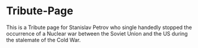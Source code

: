 # Tribute-Page
This is a Tribute page for Stanislav Petrov who single handedly stopped the occurrence of a Nuclear war between the Soviet Union and the US during the stalemate of the Cold War.

